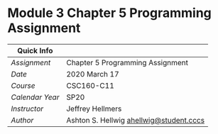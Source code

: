 # Module 3 Chapter 5 Programming Assignment

| __Quick Info__  |                                           |
| --------------- | ----------------------------------------- |
| _Assignment_    | Chapter 5 Programming Assignment          |
| _Date_          | 2020 March 17                             |
| _Course_        | CSC160-C11                                |
| _Calendar Year_ | SP20                                      |
| _Instructor_    | Jeffrey Hellmers                          |
| _Author_        | Ashton S. Hellwig <ahellwig@student.cccs> |
